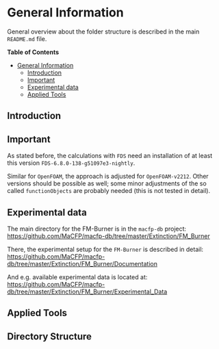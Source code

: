 
# General Information

General overview about the folder structure is described in the main `README.md` file.

<XXXX A bit more infoXXX>


<!-- markdown-toc start - Don't edit this section. Run M-x markdown-toc-refresh-toc -->
**Table of Contents**

- [General Information](#general-information)
    - [Introduction](#introduction)
    - [Important](#important)
    - [Experimental data](#experimental-data)
    - [Applied Tools](#applied-tools)

<!-- markdown-toc end -->


## Introduction
<XXXX A bit more infoXXX>

## Important

As stated before, the calculations with `FDS` need an installation of at least this version 
 `FDS-6.8.0-138-g51097e3-nightly`.
 
 Similar for `OpenFOAM`, the approach is adjusted for `OpenFOAM-v2212`. Other versions should be possible as well; some minor adjustments of the so called `functionObjects` are probably needed (this is not tested in detail).

## Experimental data

The main directory for the FM-Burner is in the `macfp-db` project:
https://github.com/MaCFP/macfp-db/tree/master/Extinction/FM_Burner

There, the experimental setup for the `FM-Burner` is described in detail: 
https://github.com/MaCFP/macfp-db/tree/master/Extinction/FM_Burner/Documentation


And e.g. available experimental data is located at:
https://github.com/MaCFP/macfp-db/tree/master/Extinction/FM_Burner/Experimental_Data



## Applied Tools
<XXXX A bit more infoXXX>

## Directory Structure
<XXXX A bit more infoXXX>



